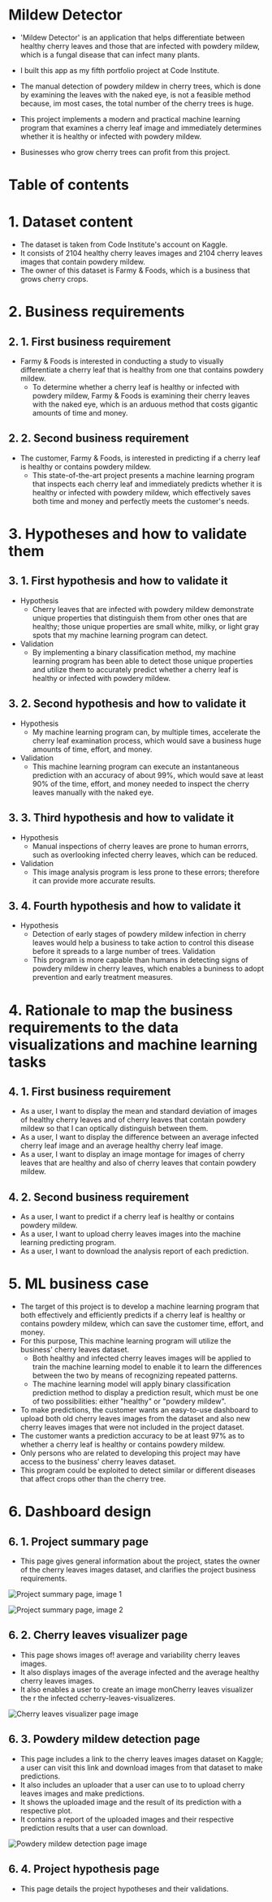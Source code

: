 # Mildew Detector

- 'Mildew Detector' is an application that helps differentiate between healthy cherry leaves and those that are infected with powdery mildew, which is a fungal disease that can infect many plants.

- I built this app as my fifth portfolio project at Code Institute.

- The manual detection of powdery mildew in cherry trees, which is done by examining the leaves with the naked eye, is not a feasible method because, im most cases, the total number of the cherry trees is huge.

- This project implements a modern and practical machine learning program that examines a cherry leaf image and immediately determines whether it is healthy or infected with powdery mildew.

- Businesses who grow cherry trees can profit from this project.

# Table of contents

# 1. Dataset content

- The dataset is taken from Code Institute's account on Kaggle.
- It consists of 2104 healthy cherry leaves images and 2104 cherry leaves images that contain powdery mildew.
- The owner of this dataset is Farmy & Foods, which is a business that grows cherry crops.

# 2. Business requirements

## 2. 1. First business requirement

- Farmy & Foods is interested in conducting a study to visually differentiate a cherry leaf that is healthy from one that contains powdery mildew.
  - To determine whether a cherry leaf is healthy or infected with powdery mildew, Farmy & Foods is examining their cherry leaves with the naked eye, which is an arduous method that costs gigantic amounts of time and money.

## 2. 2. Second business requirement

- The customer, Farmy & Foods, is interested in predicting if a cherry leaf is healthy or contains powdery mildew.
  - This state-of-the-art project presents a machine learning program that inspects each cherry leaf and immediately predicts whether it is healthy or infected with powdery mildew, which effectively saves both time and money and perfectly meets the customer's needs.

# 3. Hypotheses and how to validate them

## 3. 1. First hypothesis and how to validate it

- Hypothesis
  - Cherry leaves that are infected with powdery mildew demonstrate unique properties that distinguish them from other ones that are healthy; those unique properties are small white, milky, or light gray spots that my machine learning program can detect.
- Validation
  - By implementing a binary classification method, my machine learning program has been able to detect those unique properties and utilize them to accurately predict whether a cherry leaf is healthy or infected with powdery mildew.

## 3. 2. Second hypothesis and how to validate it

- Hypothesis
  - My machine learning program can, by multiple times, accelerate the cherry leaf examination process, which would save a business huge amounts of time, effort, and money.
- Validation
  - This machine learning program can execute an instantaneous prediction with an accuracy of about 99%, which would save at least 90% of the time, effort, and money needed to inspect the cherry leaves manually with the naked eye.

## 3. 3. Third hypothesis and how to validate it

- Hypothesis
  - Manual inspections of cherry leaves are prone to human errorrs, such as overlooking infected cherry leaves, which can be reduced.
- Validation
  - This image analysis program is less prone to these errors; therefore it can provide more accurate results.

## 3. 4. Fourth hypothesis and how to validate it

- Hypothesis
  - Detection of early stages of powdery mildew infection in cherry leaves would help a business to take action to control this disease before it spreads to a large number of trees.
        Validation
  - This program is more capable than humans in detecting signs of powdery mildew in cherry leaves, which enables a buniness to adopt prevention and early treatment measures.

# 4. Rationale to map the business requirements to the data visualizations and machine learning tasks

## 4. 1. First business requirement

- As a user, I want to display the mean and standard deviation of images of healthy cherry leaves and of cherry leaves that contain powdery mildew so that I can optically distinguish between them.
- As a user, I want to display the difference between an average infected cherry leaf image and an average healthy cherry leaf image.
- As a user, I want to display an image montage for images of cherry leaves that are healthy and also of cherry leaves that contain powdery mildew.

## 4. 2. Second business requirement

- As a user, I want to predict if a cherry leaf is healthy or contains powdery mildew.
- As a user, I want to upload cherry leaves images into the machine learning predicting program.
- As a user, I want to download the analysis report of each prediction.

# 5. ML business case

- The target of this project is to develop a machine learning program that both effectively and efficiently predicts if a cherry leaf is healthy or contains powdery mildew, which can save the customer time, effort, and money.
- For this purpose, This machine learning program will utilize the business' cherry leaves dataset.
  - Both healthy and infected cherry leaves images will be applied to train the machine learning model to enable it to learn the differences between the two by means of recognizing repeated patterns.
  - The machine learning model will apply binary classification prediction method to display a prediction result, which must be one of two possibilities: either "healthy" or "powdery mildew".
- To make predictions, the customer wants an easy-to-use dashboard to upload both old cherry leaves images from the dataset and also new cherry leaves images that were not included in the project dataset.
- The customer wants a prediction accuracy to be at least 97% as to whether a cherry leaf is healthy or contains powdery mildew.
- Only persons who are related to developing this project may have access to the business' cherry leaves dataset.
- This program could be exploited to detect similar or different diseases that affect crops other than the cherry tree.

# 6. Dashboard design

## 6. 1. Project summary page

- This page gives general information about the project, states the owner of the cherry leaves images dataset, and clarifies the project business requirements.

![Project summary page, image 1](readme-images/project-summary-1.png)

![Project summary page, image 2](readme-images/project-summary-2.png)

## 6. 2. Cherry leaves visualizer page

- This page shows images of! average and variability cherry leaves images.
- It also displays images of the average infected and the average healthy cherry leaves images.
- It also enables a user to create an image monCherry leaves visualizer the r the infected ccherry-leaves-visualizeres.

![Cherry leaves visualizer page image](readme-images/cherry-leaves-visualizer.png)

## 6. 3. Powdery mildew detection page

- This page includes a link to the cherry leaves images dataset on Kaggle; a user can visit this link and download images from that dataset to make predictions.
- It also includes an uploader that a user can use to to upload cherry leaves images and make predictions.
- It shows the uploaded image and the result of its prediction with a respective plot.
- It contains a report of the uploaded images and their respective prediction results that a user can download.

![Powdery mildew detection page image](readme-images/powdery-mildew-detection.png)

## 6. 4. Project hypothesis page

- This page details the project hypotheses and their validations.
